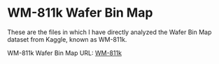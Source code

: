 # WM-811k Wafer Bin Map

These are the files in which I have directly analyzed the Wafer Bin Map dataset from Kaggle, known as WM-811k.

WM-811k Wafer Bin Map URL:     [WM-811k](https://www.kaggle.com/datasets/qingyi/wm811k-wafer-map)
